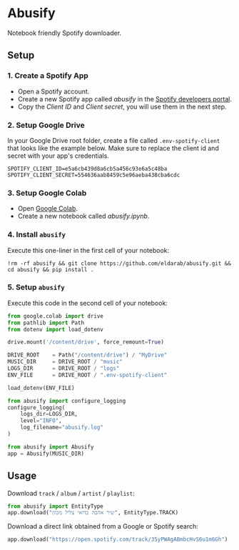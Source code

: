 # Abusify

Notebook friendly Spotify downloader.

## Setup

### 1. Create a Spotify App

* Open a Spotify account.
* Create a new Spotify app called *abusify* in the [Spotify developers portal](https://developer.spotify.com/dashboard/create). 
* Copy the *Client ID* and *Client secret*, you will use them in the next step.

### 2. Setup Google Drive

In your Google Drive root folder, create a file called `.env-spotify-client` that looks like the example below. 
Make sure to replace the client id and secret with your app's credentials. 

```text
SPOTIFY_CLIENT_ID=e5a6cb439d8a6cb5a456c93e6a5c48ba
SPOTIFY_CLIENT_SECRET=554636aab8459c5e96aeba438cba6cdc
```

### 3. Setup Google Colab

* Open [Google Colab](https://colab.research.google.com/).
* Create a new notebook called *abusify.ipynb*.

### 4. Install `abusify`

Execute this one-liner in the first cell of your notebook:

```shell
!rm -rf abusify && git clone https://github.com/eldarab/abusify.git && cd abusify && pip install .
```

### 5. Setup `abusify`

Execute this code in the second cell of your notebook:

```python
from google.colab import drive
from pathlib import Path
from dotenv import load_dotenv

drive.mount('/content/drive', force_remount=True)

DRIVE_ROOT    = Path("/content/drive") / "MyDrive"
MUSIC_DIR     = DRIVE_ROOT / "music"
LOGS_DIR      = DRIVE_ROOT / "logs"
ENV_FILE      = DRIVE_ROOT / ".env-spotify-client"

load_dotenv(ENV_FILE)

from abusify import configure_logging
configure_logging(
    logs_dir=LOGS_DIR,
    level="INFO",
    log_filename="abusify.log"
)

from abusify import Abusify
app = Abusify(MUSIC_DIR)
```

## Usage

Download `track` / `album` / `artist` / `playlist`:

```python
from abusify import EntityType
app.download("שיר אהבה בדואי צליל מכוון", EntityType.TRACK)
```

Download a direct link obtained from a Google or Spotify search:

```python
app.download("https://open.spotify.com/track/35yPWAgABmbcHvS6u1m6Gh")
```